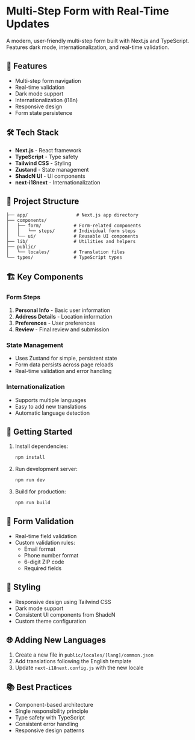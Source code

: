 # Multi-Step Form with Real-Time Updates

A modern, user-friendly multi-step form built with Next.js and TypeScript. Features dark mode, internationalization, and real-time validation.

## 🚀 Features

- Multi-step form navigation
- Real-time validation
- Dark mode support
- Internationalization (i18n)
- Responsive design
- Form state persistence

## 🛠️ Tech Stack

- **Next.js** - React framework
- **TypeScript** - Type safety
- **Tailwind CSS** - Styling
- **Zustand** - State management
- **ShadcN UI** - UI components
- **next-i18next** - Internationalization

## 📁 Project Structure

```
├── app/                  # Next.js app directory
├── components/          
│   ├── form/            # Form-related components
│   │   └── steps/       # Individual form steps
│   └── ui/              # Reusable UI components
├── lib/                 # Utilities and helpers
├── public/              
│   └── locales/         # Translation files
└── types/               # TypeScript types
```

## 🏗️ Key Components

### Form Steps
1. **Personal Info** - Basic user information
2. **Address Details** - Location information
3. **Preferences** - User preferences
4. **Review** - Final review and submission

### State Management
- Uses Zustand for simple, persistent state
- Form data persists across page reloads
- Real-time validation and error handling

### Internationalization
- Supports multiple languages
- Easy to add new translations
- Automatic language detection

## 🚦 Getting Started

1. Install dependencies:
   ```bash
   npm install
   ```

2. Run development server:
   ```bash
   npm run dev
   ```

3. Build for production:
   ```bash
   npm run build
   ```

## 📝 Form Validation

- Real-time field validation
- Custom validation rules:
  - Email format
  - Phone number format
  - 6-digit ZIP code
  - Required fields

## 🎨 Styling

- Responsive design using Tailwind CSS
- Dark mode support
- Consistent UI components from ShadcN
- Custom theme configuration

## 🌐 Adding New Languages

1. Create a new file in `public/locales/[lang]/common.json`
2. Add translations following the English template
3. Update `next-i18next.config.js` with the new locale

## 📚 Best Practices

- Component-based architecture
- Single responsibility principle
- Type safety with TypeScript
- Consistent error handling
- Responsive design patterns